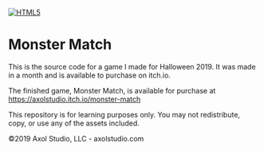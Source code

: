 [![HTML5](https://github.com/AxolStudio/monster-match/actions/workflows/HTML5.yml/badge.svg)](https://github.com/AxolStudio/monster-match/actions/workflows/HTML5.yml)

# Monster Match
This is the source code for a game I made for Halloween 2019. It was made in a month and is available to purchase on itch.io.

The finished game, Monster Match, is available for purchase at https://axolstudio.itch.io/monster-match

This repository is for learning purposes only. You may not redistribute, copy, or use any of the assets included.

©2019 Axol Studio, LLC - axolstudio.com

